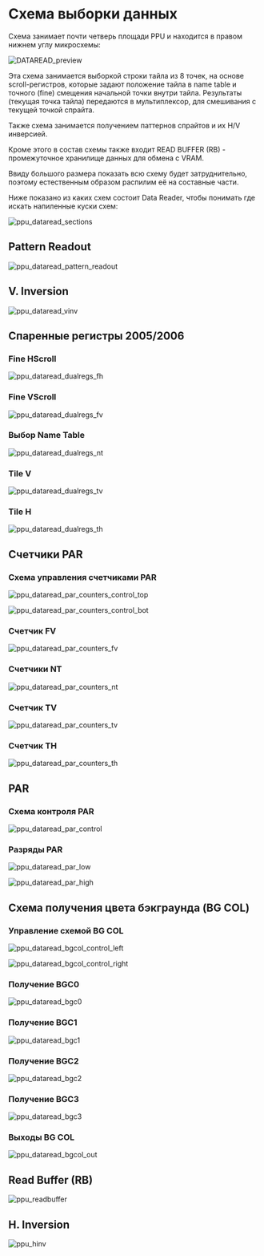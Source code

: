 # Схема выборки данных

Схема занимает почти четверь площади PPU и находится в правом нижнем углу микросхемы:

![DATAREAD_preview](/BreakingNESWiki/imgstore/DATAREAD_preview.jpg)

Эта схема занимается выборкой строки тайла из 8 точек, на основе scroll-регистров, которые задают положение тайла в name table и точного (fine) смещения начальной точки внутри тайла.
Результаты (текущая точка тайла) передаются в мультиплексор, для смешивания с текущей точкой спрайта.

Также схема занимается получением паттернов спрайтов и их H/V инверсией.

Кроме этого в состав схемы также входит READ BUFFER (RB) - промежуточное хранилище данных для обмена с VRAM.

Ввиду большого размера показать всю схему будет затруднительно, поэтому естественным образом распилим её на составные части.

Ниже показано из каких схем состоит Data Reader, чтобы понимать где искать напиленные куски схем:

![ppu_dataread_sections](/BreakingNESWiki/imgstore/ppu_dataread_sections.jpg)

## Pattern Readout

![ppu_dataread_pattern_readout](/BreakingNESWiki/imgstore/ppu_dataread_pattern_readout.jpg)

## V. Inversion

![ppu_dataread_vinv](/BreakingNESWiki/imgstore/ppu_dataread_vinv.jpg)

## Спаренные регистры $2005/$2006

### Fine HScroll

![ppu_dataread_dualregs_fh](/BreakingNESWiki/imgstore/ppu_dataread_dualregs_fh.jpg)

### Fine VScroll

![ppu_dataread_dualregs_fv](/BreakingNESWiki/imgstore/ppu_dataread_dualregs_fv.jpg)

### Выбор Name Table

![ppu_dataread_dualregs_nt](/BreakingNESWiki/imgstore/ppu_dataread_dualregs_nt.jpg)

### Tile V

![ppu_dataread_dualregs_tv](/BreakingNESWiki/imgstore/ppu_dataread_dualregs_tv.jpg)

### Tile H

![ppu_dataread_dualregs_th](/BreakingNESWiki/imgstore/ppu_dataread_dualregs_th.jpg)

## Счетчики PAR

### Схема управления счетчиками PAR

![ppu_dataread_par_counters_control_top](/BreakingNESWiki/imgstore/ppu_dataread_par_counters_control_top.jpg)

![ppu_dataread_par_counters_control_bot](/BreakingNESWiki/imgstore/ppu_dataread_par_counters_control_bot.jpg)

### Счетчик FV

![ppu_dataread_par_counters_fv](/BreakingNESWiki/imgstore/ppu_dataread_par_counters_fv.jpg)

### Счетчики NT

![ppu_dataread_par_counters_nt](/BreakingNESWiki/imgstore/ppu_dataread_par_counters_nt.jpg)

### Счетчик TV

![ppu_dataread_par_counters_tv](/BreakingNESWiki/imgstore/ppu_dataread_par_counters_tv.jpg)

### Счетчик TH

![ppu_dataread_par_counters_th](/BreakingNESWiki/imgstore/ppu_dataread_par_counters_th.jpg)

## PAR

### Схема контроля PAR

![ppu_dataread_par_control](/BreakingNESWiki/imgstore/ppu_dataread_par_control.jpg)

### Разряды PAR

![ppu_dataread_par_low](/BreakingNESWiki/imgstore/ppu_dataread_par_low.jpg)

![ppu_dataread_par_high](/BreakingNESWiki/imgstore/ppu_dataread_par_high.jpg)

## Схема получения цвета бэкграунда (BG COL)

### Управление схемой BG COL

![ppu_dataread_bgcol_control_left](/BreakingNESWiki/imgstore/ppu_dataread_bgcol_control_left.jpg)

![ppu_dataread_bgcol_control_right](/BreakingNESWiki/imgstore/ppu_dataread_bgcol_control_right.jpg)

### Получение BGC0

![ppu_dataread_bgc0](/BreakingNESWiki/imgstore/ppu_dataread_bgc0.jpg)

### Получение BGC1

![ppu_dataread_bgc1](/BreakingNESWiki/imgstore/ppu_dataread_bgc1.jpg)

### Получение BGC2

![ppu_dataread_bgc2](/BreakingNESWiki/imgstore/ppu_dataread_bgc2.jpg)

### Получение BGC3

![ppu_dataread_bgc3](/BreakingNESWiki/imgstore/ppu_dataread_bgc3.jpg)

### Выходы BG COL

![ppu_dataread_bgcol_out](/BreakingNESWiki/imgstore/ppu_dataread_bgcol_out.jpg)

## Read Buffer (RB)

![ppu_readbuffer](/BreakingNESWiki/imgstore/ppu_readbuffer.jpg)

## H. Inversion

![ppu_hinv](/BreakingNESWiki/imgstore/ppu_hinv.jpg)

